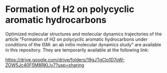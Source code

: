 # Formation of H2 on polycyclic aromatic hydrocarbons

Optimized molecular structures and molecular dynamics trajectories of the article "Formation of H2 on polycyclic aromatic hydrocarbons under conditions of the ISM: an ab initio molecular dynamics study" are available in this repository. They are temporarily available at the following link:

https://drive.google.com/drive/folders/19gJTgClo1D7oW-ZOW5Jc40F5M8RKLlv7?usp=sharing
